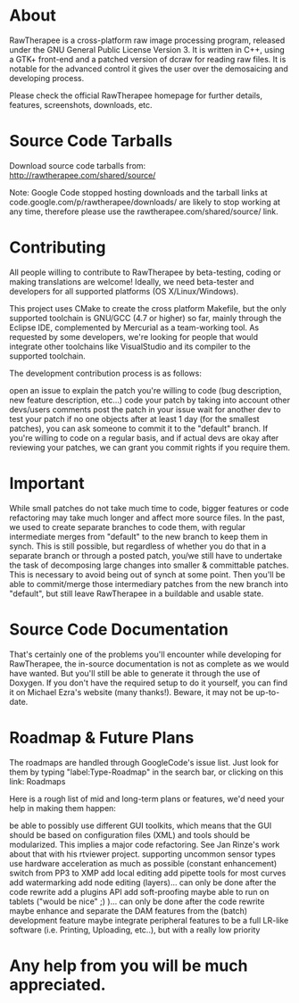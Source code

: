 # About
RawTherapee is a cross-platform raw image processing program, released under the GNU General Public License Version 3. It is written in C++, using a GTK+ front-end and a patched version of dcraw for reading raw files. It is notable for the advanced control it gives the user over the demosaicing and developing process.

Please check the official RawTherapee homepage for further details, features, screenshots, downloads, etc.

# Source Code Tarballs
Download source code tarballs from: http://rawtherapee.com/shared/source/

Note: Google Code stopped hosting downloads and the tarball links at code.google.com/p/rawtherapee/downloads/ are likely to stop working at any time, therefore please use the rawtherapee.com/shared/source/ link.

# Contributing
All people willing to contribute to RawTherapee by beta-testing, coding or making translations are welcome! Ideally, we need beta-tester and developers for all supported platforms (OS X/Linux/Windows).

This project uses CMake to create the cross platform Makefile, but the only supported toolchain is GNU/GCC (4.7 or higher) so far, mainly through the Eclipse IDE, complemented by Mercurial as a team-working tool. As requested by some developers, we're looking for people that would integrate other toolchains like VisualStudio and its compiler to the supported toolchain.

The development contribution process is as follows:

open an issue to explain the patch you're willing to code (bug description, new feature description, etc...)
code your patch by taking into account other devs/users comments
post the patch in your issue
wait for another dev to test your patch
if no one objects after at least 1 day (for the smallest patches), you can ask someone to commit it to the "default" branch.
If you're willing to code on a regular basis, and if actual devs are okay after reviewing your patches, we can grant you commit rights if you require them.

# Important
While small patches do not take much time to code, bigger features or code refactoring may take much longer and affect more source files. In the past, we used to create separate branches to code them, with regular intermediate merges from "default" to the new branch to keep them in synch. This is still possible, but regardless of whether you do that in a separate branch or through a posted patch, you/we still have to undertake the task of decomposing large changes into smaller & committable patches. This is necessary to avoid being out of synch at some point. Then you'll be able to commit/merge those intermediary patches from the new branch into "default", but still leave RawTherapee in a buildable and usable state.

# Source Code Documentation
That's certainly one of the problems you'll encounter while developing for RawTherapee, the in-source documentation is not as complete as we would have wanted. But you'll still be able to generate it through the use of Doxygen. If you don't have the required setup to do it yourself, you can find it on Michael Ezra's website (many thanks!). Beware, it may not be up-to-date.

# Roadmap & Future Plans
The roadmaps are handled through GoogleCode's issue list. Just look for them by typing "label:Type-Roadmap" in the search bar, or clicking on this link: Roadmaps

Here is a rough list of mid and long-term plans or features, we'd need your help in making them happen:

be able to possibly use different GUI toolkits, which means that the GUI should be based on configuration files (XML) and tools should be modularized. This implies a major code refactoring. See Jan Rinze's work about that with his rtviewer project.
supporting uncommon sensor types
use hardware acceleration as much as possible (constant enhancement)
switch from PP3 to XMP
add local editing
add pipette tools for most curves
add watermarking
add node editing (layers)... can only be done after the code rewrite
add a plugins API
add soft-proofing
maybe able to run on tablets ("would be nice" ;) )... can only be done after the code rewrite
maybe enhance and separate the DAM features from the (batch) development feature
maybe integrate peripheral features to be a full LR-like software (i.e. Printing, Uploading, etc..), but with a really low priority
# Any help from you will be much appreciated.
